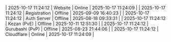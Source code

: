 | 2025-10-17 11:24:12 | Website | Online | 2025-10-17 11:24:09 |
| 2025-10-17 11:24:12 | Registration | Offline | 2025-09-09 16:40:23 |
| 2025-10-17 11:24:12 | Auth Server | Offline | 2025-08-18 09:33:31 |
| 2025-10-17 11:24:12 | Kezan (PvE) | Offline | 2025-10-11 12:51:30 |
| 2025-10-17 11:24:12 | Gurubashi (PvP) | Offline | 2025-08-23 21:44:06 |
| 2025-10-17 11:24:12 | Cloudflare | Online | 2025-10-17 11:24:09 |
